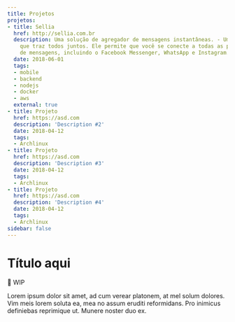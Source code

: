 ```yaml
---
title: Projetos
projetos:
- title: Sellia
  href: http://sellia.com.br
  description: Uma solução de agregador de mensagens instantâneas. - Um aplicativo
    que traz todos juntos. Ele permite que você se conecte a todas as plataformas
    de mensagens, incluindo o Facebook Messenger, WhatsApp e Instagram.
  date: 2018-06-01
  tags:
  - mobile
  - backend
  - nodejs
  - docker
  - aws
  external: true
- title: Projeto
  href: https://asd.com
  description: 'Description #2'
  date: 2018-04-12
  tags:
  - Archlinux
- title: Projeto
  href: https://asd.com
  description: 'Description #3'
  date: 2018-04-12
  tags:
  - Archlinux
- title: Projeto
  href: https://asd.com
  description: 'Description #4'
  date: 2018-04-12
  tags:
  - Archlinux
sidebar: false
---
```

# Título aqui

🚧 WIP

Lorem ipsum dolor sit amet, ad cum verear platonem, at mel solum dolores. Vim meis lorem soluta ea, mea no assum eruditi reformidans. Pro inimicus definiebas reprimique ut. Munere noster duo ex.
